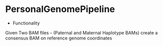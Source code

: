 # PersonalGenomePipeline

* Functionality

Given Two BAM files - (Paternal and Maternal Haplotype BAMs) create a consensus BAM on reference genome coordinates
